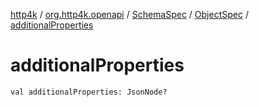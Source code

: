 [http4k](../../../index.md) / [org.http4k.openapi](../../index.md) / [SchemaSpec](../index.md) / [ObjectSpec](index.md) / [additionalProperties](./additional-properties.md)

# additionalProperties

`val additionalProperties: JsonNode?`
